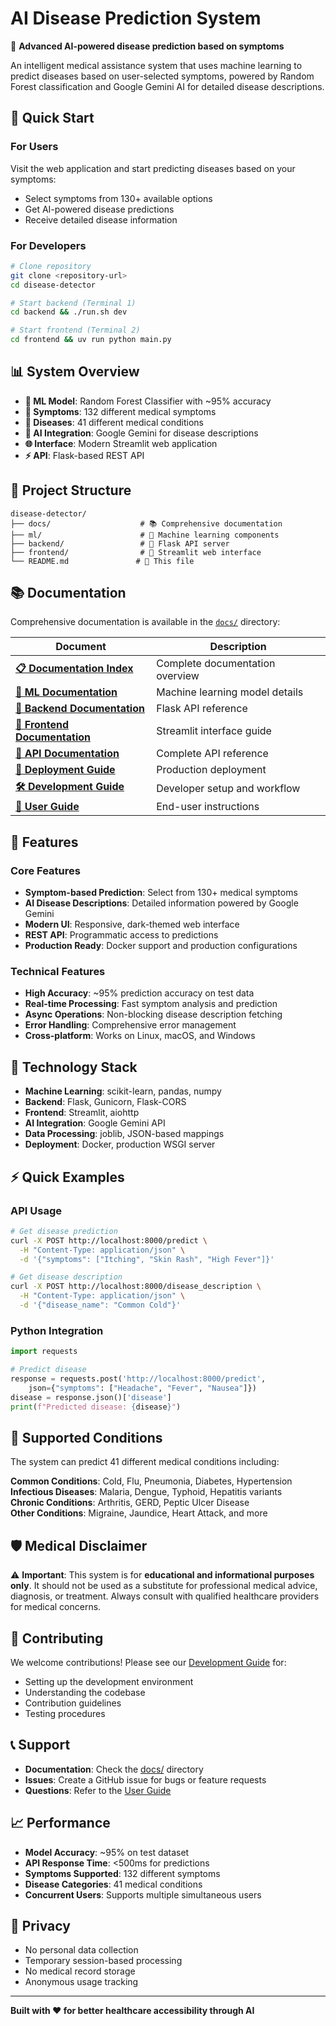 # AI Disease Prediction System

🏥 **Advanced AI-powered disease prediction based on symptoms**

An intelligent medical assistance system that uses machine learning to predict diseases based on user-selected symptoms, powered by Random Forest classification and Google Gemini AI for detailed disease descriptions.

## 🚀 Quick Start

### For Users

Visit the web application and start predicting diseases based on your symptoms:

- Select symptoms from 130+ available options
- Get AI-powered disease predictions
- Receive detailed disease information

### For Developers

```bash
# Clone repository
git clone <repository-url>
cd disease-detector

# Start backend (Terminal 1)
cd backend && ./run.sh dev

# Start frontend (Terminal 2)
cd frontend && uv run python main.py
```

## 📊 System Overview

- **🧠 ML Model**: Random Forest Classifier with ~95% accuracy
- **🔬 Symptoms**: 132 different medical symptoms
- **🏥 Diseases**: 41 different medical conditions
- **🤖 AI Integration**: Google Gemini for disease descriptions
- **🌐 Interface**: Modern Streamlit web application
- **⚡ API**: Flask-based REST API

## 📁 Project Structure

```
disease-detector/
├── docs/                    # 📚 Comprehensive documentation
├── ml/                      # 🧠 Machine learning components
├── backend/                 # 🔧 Flask API server
├── frontend/                # 🎨 Streamlit web interface
└── README.md               # 📖 This file
```

## 📚 Documentation

Comprehensive documentation is available in the [`docs/`](./docs/) directory:

| Document                                                          | Description                     |
| ----------------------------------------------------------------- | ------------------------------- |
| **[📋 Documentation Index](./docs/README.md)**                    | Complete documentation overview |
| **[🧠 ML Documentation](./docs/ml-documentation.md)**             | Machine learning model details  |
| **[🔧 Backend Documentation](./docs/backend-documentation.md)**   | Flask API reference             |
| **[🎨 Frontend Documentation](./docs/frontend-documentation.md)** | Streamlit interface guide       |
| **[📡 API Documentation](./docs/api-documentation.md)**           | Complete API reference          |
| **[🚀 Deployment Guide](./docs/deployment-guide.md)**             | Production deployment           |
| **[🛠️ Development Guide](./docs/development-guide.md)**           | Developer setup and workflow    |
| **[👤 User Guide](./docs/user-guide.md)**                         | End-user instructions           |

## 🎯 Features

### Core Features

- **Symptom-based Prediction**: Select from 130+ medical symptoms
- **AI Disease Descriptions**: Detailed information powered by Google Gemini
- **Modern UI**: Responsive, dark-themed web interface
- **REST API**: Programmatic access to predictions
- **Production Ready**: Docker support and production configurations

### Technical Features

- **High Accuracy**: ~95% prediction accuracy on test data
- **Real-time Processing**: Fast symptom analysis and prediction
- **Async Operations**: Non-blocking disease description fetching
- **Error Handling**: Comprehensive error management
- **Cross-platform**: Works on Linux, macOS, and Windows

## 🔧 Technology Stack

- **Machine Learning**: scikit-learn, pandas, numpy
- **Backend**: Flask, Gunicorn, Flask-CORS
- **Frontend**: Streamlit, aiohttp
- **AI Integration**: Google Gemini API
- **Data Processing**: joblib, JSON-based mappings
- **Deployment**: Docker, production WSGI server

## ⚡ Quick Examples

### API Usage

```bash
# Get disease prediction
curl -X POST http://localhost:8000/predict \
  -H "Content-Type: application/json" \
  -d '{"symptoms": ["Itching", "Skin Rash", "High Fever"]}'

# Get disease description
curl -X POST http://localhost:8000/disease_description \
  -H "Content-Type: application/json" \
  -d '{"disease_name": "Common Cold"}'
```

### Python Integration

```python
import requests

# Predict disease
response = requests.post('http://localhost:8000/predict',
    json={"symptoms": ["Headache", "Fever", "Nausea"]})
disease = response.json()['disease']
print(f"Predicted disease: {disease}")
```

## 🏥 Supported Conditions

The system can predict 41 different medical conditions including:

**Common Conditions**: Cold, Flu, Pneumonia, Diabetes, Hypertension  
**Infectious Diseases**: Malaria, Dengue, Typhoid, Hepatitis variants  
**Chronic Conditions**: Arthritis, GERD, Peptic Ulcer Disease  
**Other Conditions**: Migraine, Jaundice, Heart Attack, and more

## 🛡️ Medical Disclaimer

⚠️ **Important**: This system is for **educational and informational purposes only**. It should not be used as a substitute for professional medical advice, diagnosis, or treatment. Always consult with qualified healthcare providers for medical concerns.

## 🤝 Contributing

We welcome contributions! Please see our [Development Guide](./docs/development-guide.md) for:

- Setting up the development environment
- Understanding the codebase
- Contribution guidelines
- Testing procedures

## 📞 Support

- **Documentation**: Check the [docs/](./docs/) directory
- **Issues**: Create a GitHub issue for bugs or feature requests
- **Questions**: Refer to the [User Guide](./docs/user-guide.md)

## 📈 Performance

- **Model Accuracy**: ~95% on test dataset
- **API Response Time**: <500ms for predictions
- **Symptoms Supported**: 132 different symptoms
- **Disease Categories**: 41 medical conditions
- **Concurrent Users**: Supports multiple simultaneous users

## 🔐 Privacy

- No personal data collection
- Temporary session-based processing
- No medical record storage
- Anonymous usage tracking

---

**Built with ❤️ for better healthcare accessibility through AI**
